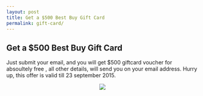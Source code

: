```yaml
---
layout: post
title: Get a $500 Best Buy Gift Card
permalink: gift-card/
---
```


<div class="jumbotron">
  <h2>Get a $500 Best Buy Gift Card</h2>
  <p> Just submit your email, and you will get $500 giftcard voucher for absoultely free , all other details, will send you on your email address. Hurry up, this offer is valid till 23 september 2015. </p> 
  <center>
  <a href='http://trkur2.com/204173/18569?&i=194891'><img src='http://pixxur.com/204173/194891-300x75.gif' /></a>
   </center>
</div>
